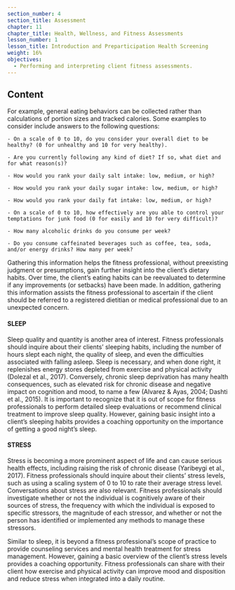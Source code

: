 ```yaml
---
section_number: 4
section_title: Assessment
chapter: 11
chapter_title: Health, Wellness, and Fitness Assessments
lesson_number: 1
lesson_title: Introduction and Preparticipation Health Screening
weight: 16%
objectives:
  - Performing and interpreting client fitness assessments.
---
```


## Content
For example, general eating behaviors can be collected rather than calculations of portion sizes and tracked calories. Some examples to consider include answers to the following questions:

	- On a scale of 0 to 10, do you consider your overall diet to be healthy? (0 for unhealthy and 10 for very healthy).

	- Are you currently following any kind of diet? If so, what diet and for what reason(s)?

	- How would you rank your daily salt intake: low, medium, or high?

	- How would you rank your daily sugar intake: low, medium, or high?

	- How would you rank your daily fat intake: low, medium, or high?

	- On a scale of 0 to 10, how effectively are you able to control your temptations for junk food (0 for easily and 10 for very difficult)?

	- How many alcoholic drinks do you consume per week?

	- Do you consume caffeinated beverages such as coffee, tea, soda, and/or energy drinks? How many per week?

Gathering this information helps the fitness professional, without preexisting judgment or presumptions, gain further insight into the client’s dietary habits. Over time, the client’s eating habits can be reevaluated to determine if any improvements (or setbacks) have been made. In addition, gathering this information assists the fitness professional to ascertain if the client should be referred to a registered dietitian or medical professional due to an unexpected concern.

#### SLEEP

Sleep quality and quantity is another area of interest. Fitness professionals should inquire about their clients’ sleeping habits, including the number of hours slept each night, the quality of sleep, and even the difficulties associated with falling asleep. Sleep is necessary, and when done right, it replenishes energy stores depleted from exercise and physical activity (Dolezal et al., 2017). Conversely, chronic sleep deprivation has many health consequences, such as elevated risk for chronic disease and negative impact on cognition and mood, to name a few (Alvarez & Ayas, 2004; Dashti et al., 2015). It is important to recognize that it is out of scope for fitness professionals to perform detailed sleep evaluations or recommend clinical treatment to improve sleep quality. However, gaining basic insight into a client’s sleeping habits provides a coaching opportunity on the importance of getting a good night’s sleep.

#### STRESS

Stress is becoming a more prominent aspect of life and can cause serious health effects, including raising the risk of chronic disease (Yaribeygi et al., 2017). Fitness professionals should inquire about their clients’ stress levels, such as using a scaling system of 0 to 10 to rate their average stress level. Conversations about stress are also relevant. Fitness professionals should investigate whether or not the individual is cognitively aware of their sources of stress, the frequency with which the individual is exposed to specific stressors, the magnitude of each stressor, and whether or not the person has identified or implemented any methods to manage these stressors.

Similar to sleep, it is beyond a fitness professional’s scope of practice to provide counseling services and mental health treatment for stress management. However, gaining a basic overview of the client’s stress levels provides a coaching opportunity. Fitness professionals can share with their client how exercise and physical activity can improve mood and disposition and reduce stress when integrated into a daily routine.